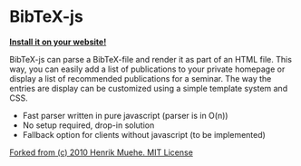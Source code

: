 # BibTeX-js #
**[Install it on your website!](Installation.md)**

BibTeX-js can parse a BibTeX-file and render it as part of an HTML file. This way, you can easily add a list of publications to your private homepage or display a list of recommended publications for a seminar. The way the entries are display can be customized using a simple template system and CSS.

* Fast parser written in pure javascript (parser is in O(n))
* No setup required, drop-in solution
* Fallback option for clients without javascript (to be implemented)

[Forked from (c) 2010 Henrik Muehe. MIT License](https://code.google.com/p/bibtex-js/)
